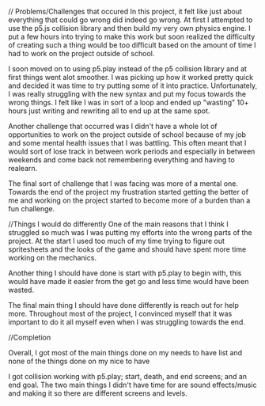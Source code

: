 // Problems/Challenges that occured
In this project, it felt like just about everything that could go wrong did indeed go wrong. At first I attempted to use the p5.js collision library and then build my very own physics engine. I put a few hours into trying to make this work but soon realized the difficulty of creating such a thing would be too difficult based on the amount of time I had to work on the project outside of school.

I soon moved on to using p5.play instead of the p5 collision library and at first things went alot smoother. I was picking up how it worked pretty quick and decided it was time to try putting some of it into practice. Unfortunately, I was really struggling with the new syntax and put my focus towards the wrong things. I felt like I was in sort of a loop and ended up "wasting" 10+ hours just writing and rewriting all to end up at the same spot.

Another challenge that occurred was I didn't have a whole lot of opportunities to work on the project outside of school because of my job and some mental health issues that I was battling. This often meant that I would sort of lose track in between work periods and especially in between weekends and come back not remembering everything and having to realearn.

The final sort of challenge that I was facing was more of a mental one. Towards the end of the project my frustration started getting the better of me and working on the project started to become more of a burden than a fun challenge.


//Things I would do differently
One of the main reasons that I think I struggled so much was I was putting my efforts into the wrong parts of the project. At the start I used too much of my time trying to figure out spritesheets and the looks of the game and should have spent more time working on the mechanics.

Another thing I should have done is start with p5.play to begin with, this would have made it easier from the get go and less time would have been wasted.

The final main thing I should have done differently is reach out for help more. Throughout most of the project, I convinced myself that it was important to do it all myself even when I was struggling towards the end.

//Completion

Overall, I got most of the main things done on my needs to have list and none of the things done on my nice to have

I got collision working with p5.play; start, death, and end screens; and an end goal. The two main things I didn't have time for are sound effects/music and making it so there are different screens and levels.